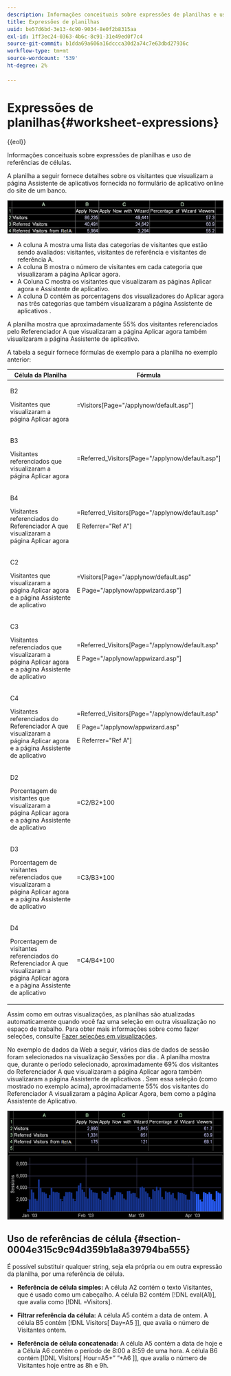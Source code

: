 ```yaml
---
description: Informações conceituais sobre expressões de planilhas e uso de referências de células.
title: Expressões de planilhas
uuid: be57d6bd-3e13-4c90-9034-8e0f2b8315aa
exl-id: 1ff3ec24-0363-4b6c-8c91-31e49ed0f7c4
source-git-commit: b1dda69a606a16dccca30d2a74c7e63dbd27936c
workflow-type: tm+mt
source-wordcount: '539'
ht-degree: 2%

---
```


# Expressões de planilhas{#worksheet-expressions}

{{eol}}

Informações conceituais sobre expressões de planilhas e uso de referências de células.

A planilha a seguir fornece detalhes sobre os visitantes que visualizam a página Assistente de aplicativos fornecida no formulário de aplicativo online do site de um banco.

![](assets/client-wkst.png)

* A coluna A mostra uma lista das categorias de visitantes que estão sendo avaliados: visitantes, visitantes de referência e visitantes de referência A.
* A coluna B mostra o número de visitantes em cada categoria que visualizaram a página Aplicar agora.
* A Coluna C mostra os visitantes que visualizaram as páginas Aplicar agora e Assistente de aplicativo.
* A coluna D contém as porcentagens dos visualizadores do Aplicar agora nas três categorias que também visualizaram a página Assistente de aplicativos .

A planilha mostra que aproximadamente 55% dos visitantes referenciados pelo Referenciador A que visualizaram a página Aplicar agora também visualizaram a página Assistente de aplicativo.

A tabela a seguir fornece fórmulas de exemplo para a planilha no exemplo anterior:

<table id="table_0F5EFDB58040465AB599E6BE93324822"> 
 <thead> 
  <tr> 
   <th colname="col1" class="entry"> Célula da Planilha </th> 
   <th colname="col2" class="entry"> Fórmula </th> 
  </tr> 
 </thead>
 <tbody> 
  <tr> 
   <td colname="col1"> <p>B2 </p> <p>Visitantes que visualizaram a página Aplicar agora </p> </td> 
   <td colname="col2"> <p><span class="filepath"> =Visitors[Page="/applynow/default.asp"]</span> </p> </td> 
  </tr> 
  <tr> 
   <td colname="col1"> <p>B3 </p> <p>Visitantes referenciados que visualizaram a página Aplicar agora </p> </td> 
   <td colname="col2"> <p><span class="filepath"> =Referred_Visitors[Page="/applynow/default.asp"]</span> </p> </td> 
  </tr> 
  <tr> 
   <td colname="col1"> <p>B4 </p> <p>Visitantes referenciados do Referenciador A que visualizaram a página Aplicar agora </p> </td> 
   <td colname="col2"> <p> <span class="filepath"> =Referred_Visitors[Page="/applynow/default.asp" </span> </p> <p> E <span class="filepath"> Referrer="Ref A"]</span> </p> </td> 
  </tr> 
  <tr> 
   <td colname="col1"> <p>C2 </p> <p>Visitantes que visualizaram a página Aplicar agora e a página Assistente de aplicativo </p> </td> 
   <td colname="col2"> <p> <span class="filepath"> =Visitors[Page="/applynow/default.asp" </span> </p> <p> E <span class="filepath"> Page="/applynow/appwizard.asp"]</span> </p> </td> 
  </tr> 
  <tr> 
   <td colname="col1"> <p>C3 </p> <p>Visitantes referenciados que visualizaram a página Aplicar agora e a página Assistente de aplicativo </p> </td> 
   <td colname="col2"> <p> <span class="filepath"> =Referred_Visitors[Page="/applynow/default.asp" </span> </p> <p> E <span class="filepath"> Page="/applynow/appwizard.asp"]</span> </p> </td> 
  </tr> 
  <tr> 
   <td colname="col1"> <p>C4 </p> <p>Visitantes referenciados do Referenciador A que visualizaram a página Aplicar agora e a página Assistente de aplicativo </p> </td> 
   <td colname="col2"> <p> <span class="filepath"> =Referred_Visitors[Page="/applynow/default.asp"</span> </p> <p> E <span class="filepath"> Page="/applynow/appwizard.asp"</span> </p> <p> E <span class="filepath"> Referrer="Ref A"]</span> </p> </td> 
  </tr> 
  <tr> 
   <td colname="col1"> <p>D2 </p> <p>Porcentagem de visitantes que visualizaram a página Aplicar agora e a página Assistente de aplicativo </p> </td> 
   <td colname="col2"> <p><span class="filepath"> =C2/B2*100</span> </p> </td> 
  </tr> 
  <tr> 
   <td colname="col1"> <p>D3 </p> <p>Porcentagem de visitantes referenciados que visualizaram a página Aplicar agora e a página Assistente de aplicativo </p> </td> 
   <td colname="col2"> <p><span class="filepath"> =C3/B3*100</span> </p> </td> 
  </tr> 
  <tr> 
   <td colname="col1"> <p>D4 </p> <p>Porcentagem de visitantes referenciados do Referenciador A que visualizaram a página Aplicar agora e a página Assistente de aplicativo </p> </td> 
   <td colname="col2"> <p><span class="filepath"> =C4/B4*100</span> </p> </td> 
  </tr> 
 </tbody> 
</table>

Assim como em outras visualizações, as planilhas são atualizadas automaticamente quando você faz uma seleção em outra visualização no espaço de trabalho. Para obter mais informações sobre como fazer seleções, consulte [Fazer seleções em visualizações](../../../../home/c-get-started/c-vis/c-sel-vis/c-sel-vis.md#concept-012870ec22c7476e9afbf3b8b2515746).

No exemplo de dados da Web a seguir, vários dias de dados de sessão foram selecionados na visualização Sessões por dia . A planilha mostra que, durante o período selecionado, aproximadamente 69% dos visitantes do Referenciador A que visualizaram a página Aplicar agora também visualizaram a página Assistente de aplicativos . Sem essa seleção (como mostrado no exemplo acima), aproximadamente 55% dos visitantes do Referenciador A visualizaram a página Aplicar Agora, bem como a página Assistente de Aplicativo.

![](assets/client-exp.png)

## Uso de referências de célula {#section-0004e315c9c94d359b1a8a39794ba555}

É possível substituir qualquer string, seja ela própria ou em outra expressão da planilha, por uma referência de célula.

* **Referência de célula simples:** A célula A2 contém o texto Visitantes, que é usado como um cabeçalho. A célula B2 contém [!DNL eval(A1)], que avalia como [!DNL =Visitors].

* **Filtrar referência da célula:** A célula A5 contém a data de ontem. A célula B5 contém [!DNL Visitors[ Day=A5 ]], que avalia o número de Visitantes ontem.

* **Referência de célula concatenada:** A célula A5 contém a data de hoje e a Célula A6 contém o período de 8:00 a 8:59 de uma hora. A célula B6 contém [!DNL Visitors[ Hour=A5+” ”+A6 ]], que avalia o número de Visitantes hoje entre as 8h e 9h.
